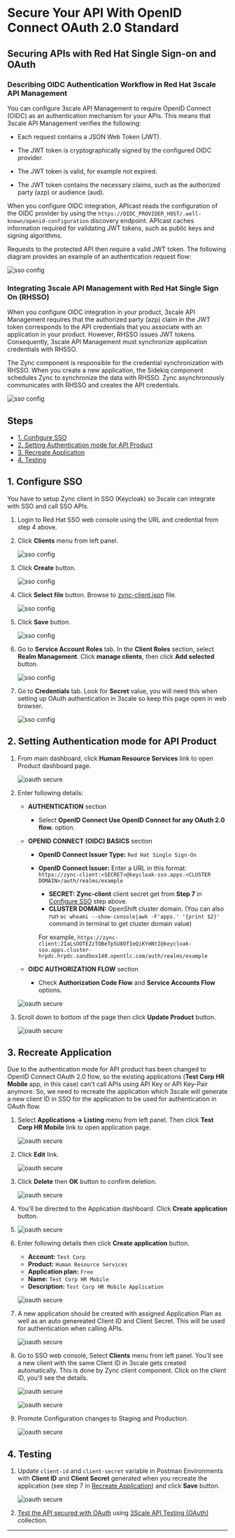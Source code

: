 # Secure Your API With OpenID Connect OAuth 2.0 Standard <!-- omit in toc -->

## Securing APIs with Red Hat Single Sign-on and OAuth <!-- omit in toc -->

### Describing OIDC Authentication Workflow in Red Hat 3scale API Management

You can configure 3scale API Management to require OpenID Connect (OIDC) as an authentication mechanism for your APIs. This means that 3scale API Management verifies the following:

- Each request contains a JSON Web Token (JWT).

- The JWT token is cryptographically signed by the configured OIDC provider.

- The JWT token is valid, for example not expired.

- The JWT token contains the necessary claims, such as the authorized party (azp) or audience (aud).

When you configure OIDC integration, APIcast reads the configuration of the OIDC provider by using the `https://OIDC_PROVIDER_HOST/.well-known/openid-configuration` discovery endpoint. APIcast caches information required for validating JWT tokens, such as public keys and signing algorithms.

Requests to the protected API then require a valid JWT token. The following diagram provides an example of an authentication request flow:

![sso config](../images/oauth-auth-flow.png)

### Integrating 3scale API Management with Red Hat Single Sign On (RHSSO) <!-- omit in toc -->

When you configure OIDC integration in your product, 3scale API Management requires that the authorized party (azp) claim in the JWT token corresponds to the API credentials that you associate with an application in your product. However, RHSSO issues JWT tokens. Consequently, 3scale API Management must synchronize application credentials with RHSSO.

The Zync component is responsible for the credential synchronization with RHSSO. When you create a new application, the Sidekiq component schedules Zync to synchronize the data with RHSSO. Zync asynchronously communicates with RHSSO and creates the API credentials.

![sso config](../images/oauth-acc-flow.png)

## Steps <!-- omit in toc -->

- [1. Configure SSO](#1-configure-sso)
- [2. Setting Authentication mode for API Product](#2-setting-authentication-mode-for-api-product)
- [3. Recreate Application](#3-recreate-application)
- [4. Testing](#4-testing)

## 1. Configure SSO

You have to setup Zync client in SSO (Keycloak) so 3scale can integrate with SSO and call SSO APIs.

1. Login to Red Hat SSO web console using the URL and credential from step 4 above.

2. Click **Clients** menu from left panel.

    ![sso config](../images/sso-config-1.png)

3. Click **Create** button.

    ![sso config](../images/sso-config-2.png)

4. Click **Select file** button. Browse to [zync-client.json](../manifest/sso/zync-client.json) file.

    ![sso config](../images/sso-config-3.png)

5. Click **Save** button.

    ![sso config](../images/sso-config-4.png)

6. Go to **Service Account Roles** tab. In the **Client Roles** section, select **Realm Management**. Click **manage clients**, then click **Add selected** button.

    ![sso config](../images/sso-config-5.png)

7. Go to **Credentials** tab. Look for **Secret** value, you will need this when setting up OAuth authentication in 3scale so keep this page open in web browser.

    ![sso config](../images/sso-config-6.png)

## 2. Setting Authentication mode for API Product

1. From main dashboard, click **Human Resource Services** link to open Product dashboard page.

   ![oauth secure](../images/oauth-1.png)

2. Enter following details:
   - **AUTHENTICATION** section
      - Select **OpenID Connect Use OpenID Connect for any OAuth 2.0 flow.** option.

   - **OPENID CONNECT (OIDC) BASICS** section

        - **OpenID Connect Issuer Type:** `Red Hat Single Sign-On`
        - **OpenID Connect Issuer:** Enter a URL in this format: `https://zync-client:<SECRET>@keycloak-sso.apps.<CLUSTER DOMAIN>/auth/realms/example`

            - **SECRET:** **Zync-client** client secret get from **Step 7** in [Configure SSO](#1-configure-sso) step above.
            - **CLUSTER DOMAIN:** OpenShift cluster domain. (You can also run `oc whoami --show-console|awk -F'apps.' '{print $2}'` command in terminal to get cluster domain value)

            For example, `https://zync-client:2IaLsOOTEZzTOBeTp5U8OfIeQiKYmNtI@keycloak-sso.apps.cluster-hrpdc.hrpdc.sandbox140.opentlc.com/auth/realms/example`

   - **OIDC AUTHORIZATION FLOW** section

        - Check **Authorization Code Flow** and **Service Accounts Flow** options.

   ![oauth secure](../images/oauth-2.png)

3. Scroll down to bottom of the page then click **Update Product** button.

   ![oauth secure](../images/oauth-3.png)

## 3. Recreate Application

Due to the authentication mode for API product has been changed to OpenID Connect OAuth 2.0 flow, so the existing applications (**Test Corp HR Mobile** app, in this case) can't call APIs using API Key or API Key-Pair anymore. So, we need to recreate the application which 3scale will generate a new client ID in SSO for the application to be used for authentication in OAuth flow.

1. Select **Applications -> Listing** menu from left panel. Then click **Test Corp HR Mobile** link to open application page.

   ![oauth secure](../images/oauth-4.png)

2. Click **Edit** link.

   ![oauth secure](../images/oauth-5.png)

3. Click **Delete** then **OK** button to confirm deletion.

   ![oauth secure](../images/oauth-6.png)

4. You'll be directed to the Application dashboard. Click **Create application** button.
5. ![oauth secure](../images/oauth-7.png)

6. Enter following details then click **Create application** button.

   - **Account:** `Test Corp`
   - **Product:** `Human Resource Services`
   - **Application plan:** `Free`
   - **Name:** `Test Corp HR Mobile`
   - **Description:** `Test Corp HR Mobile Application`

   ![oauth secure](../images/oauth-8.png)

7. A new application should be created with assigned Application Plan as well as an auto genereated Client ID and Client Secret. This will be used for authentication when calling APIs.

   ![oauth secure](../images/oauth-9.png)

8. Go to SSO web console, Select **Clients** menu from left panel. You'll see a new client with the same Client ID in 3scale gets created automatically. This is done by Zync client component. Click on the client ID, you'll see the details.

   ![oauth secure](../images/oauth-10.png)

   ![oauth secure](../images/oauth-12.png)

9. Promote Configuration changes to Staging and Production.

   ![oauth secure](../images/oauth-11.png)

## 4. Testing

1. Update `client-id` and `client-secret` variable in Postman Environments with **Client ID** and **Client Secret** generated when you recreate the application (see step 7 in [Recreate Application](#3-recreate-application)) and click **Save** button.

   ![oauth secure](../images/oauth-13.png)

2. [Test the API secured with OAuth](testing-application.md#testing-api-secured-with-oauth) using [3Scale API Testing (OAuth)](../postman/3scale-api-testing-oauth.postman_collection.json) collection.

---
